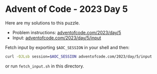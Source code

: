 # Advent of Code - 2023 Day 5
Here are my solutions to this puzzle.

* Problem instructions: [adventofcode.com/2023/day/5](https://adventofcode.com/2023/day/5)
* Input: [adventofcode.com/2023/day/5/input](https://adventofcode.com/2023/day/5/input)

Fetch input by exporting `$AOC_SESSION` in your shell and then:
```bash
curl -OJLsb session=$AOC_SESSION adventofcode.com/2023/day/5/input
```

or run `fetch_input.sh` in this directory.
